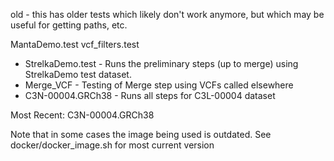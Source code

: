 old - this has older tests which likely don't work anymore, but which may be useful for getting paths, etc.

MantaDemo.test
vcf_filters.test

* StrelkaDemo.test - Runs the preliminary steps (up to merge) using StrelkaDemo test dataset.
* Merge_VCF - Testing of Merge step using VCFs called elsewhere
* C3N-00004.GRCh38 - Runs all steps for C3L-00004 dataset

Most Recent: C3N-00004.GRCh38

Note that in some cases the image being used is outdated.  See docker/docker_image.sh for 
most current version
